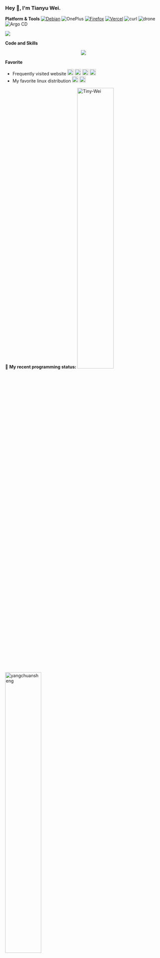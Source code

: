 ### Hey 👋, I'm Tianyu Wei.

**Platform & Tools**
[![Debian](https://img.shields.io/badge/Debian%20GNU%2FLinux-d70a53?style=for-the-badge&logo=debian&logoColor=fff)](https://debian.org/)
![OnePlus](https://img.shields.io/badge/OnePlus-%23F5010C.svg?style=for-the-badge&logo=oneplus&logoColor=white)
[![Firefox](https://img.shields.io/badge/FireFox-fb4141?style=for-the-badge&logo=Firefox-Browser&logoColor=ffffff)](https://www.mozilla.org/zh-CN/firefox/)
[![Vercel](https://img.shields.io/badge/Vercel-%23000000.svg?style=for-the-badge&logo=vercel&logoColor=white)](https://vercel.com/)
![curl](https://img.shields.io/badge/curl-%23073551.svg?style=for-the-badge&logo=curl&logoColor=white)
![drone](https://img.shields.io/badge/drone-%232babe3.svg?style=for-the-badge&logo=drone&logoColor=white)
![Argo CD](https://img.shields.io/badge/Argo%20CD-%23EF7B4D.svg?style=for-the-badge&logo=argo&logoColor=white)

[![](https://img.shields.io/badge/Editor-Visual%20Studio%20Code-007ACC?style=flat-square&logo=visual-studio-code&logoColor=ffffff)](https://code.visualstudio.com/)

**Code and Skills**  
<p align="center">
  <a href="https://skillicons.dev">
    <img src="https://skillicons.dev/icons?i=go,rust,html,css,js,threejs,py,vscode,vim,md,git,nginx,grafana,prometheus,linux,debian,kali,docker,kubernetes,openstack,terraform,ansible,bash,cloudflare,github,githubactions,gmail,redis" />
  </a>
</p>

**Favorite**
* Frequently visited website
<code><img height="20" alt="github" src="https://cdn.jsdelivr.net/npm/simple-icons@5.11.0/icons/github.svg"></code>
<code><img height="20" alt="google" src="https://cdn.jsdelivr.net/npm/simple-icons@5.11.0/icons/google.svg"></code>
<code><img height="20" alt="bilibili" src="https://cdn.jsdelivr.net/npm/simple-icons@5.11.0/icons/bilibili.svg"></code>
<code><img height="20" alt="mdnwebdocs" src="https://cdn.jsdelivr.net/npm/simple-icons@5.11.0/icons/mdnwebdocs.svg"></code>
* My favorite linux distribution
<code><img height="20" alt="debian" src="https://cdn.jsdelivr.net/npm/simple-icons@5.11.0/icons/debian.svg"></code>
<code><img height="20" alt="kalilinux" src="https://cdn.jsdelivr.net/npm/simple-icons@5.11.0/icons/kalilinux.svg"></code>

🤔 **My recent programming status:**
<span><img src="https://github-readme-stats.vercel.app/api?username=Tiny-Wei&show_icons=true&theme=react&hide_border=false" alt="Tiny-Wei" width=48% /></span>
<span><img src="https://github-readme-streak-stats.herokuapp.com/?user=Tiny-Wei&theme=react" alt="yangchuansheng" width=48% /></span>

